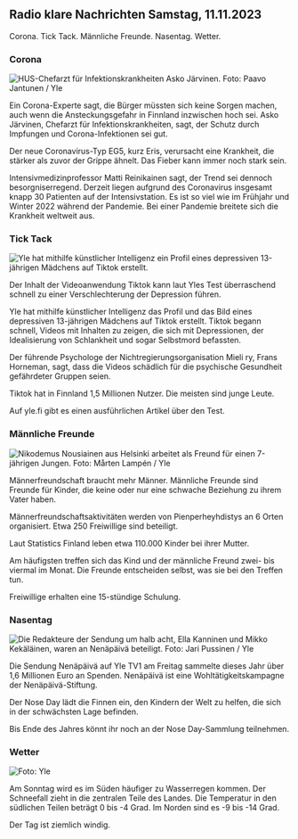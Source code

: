## Radio klare Nachrichten Samstag, 11.11.2023

Corona. Tick Tack. Männliche Freunde. Nasentag. Wetter.

### Corona

![HUS-Chefarzt für Infektionskrankheiten Asko Järvinen. Foto: Paavo Jantunen / Yle](https://images.cdn.yle.fi/image/upload/c_crop,h_3027,w_5382,x_0,y_311/ar_1.7777777777777777,c_fill,g_faces,h_675,w_1200/dpr_1.0/q_auto:eco/f_auto/fl_lossy/v1699692578/39-1199235654f3bb0eba14)

Ein Corona-Experte sagt, die Bürger müssten sich keine Sorgen machen, auch wenn die Ansteckungsgefahr in Finnland inzwischen hoch sei. Asko Järvinen, Chefarzt für Infektionskrankheiten, sagt, der Schutz durch Impfungen und Corona-Infektionen sei gut.

Der neue Coronavirus-Typ EG5, kurz Eris, verursacht eine Krankheit, die stärker als zuvor der Grippe ähnelt. Das Fieber kann immer noch stark sein.

Intensivmedizinprofessor Matti Reinikainen sagt, der Trend sei dennoch besorgniserregend. Derzeit liegen aufgrund des Coronavirus insgesamt knapp 30 Patienten auf der Intensivstation. Es ist so viel wie im Frühjahr und Winter 2022 während der Pandemie. Bei einer Pandemie breitete sich die Krankheit weltweit aus.

### Tick Tack

![Yle hat mithilfe künstlicher Intelligenz ein Profil eines depressiven 13-jährigen Mädchens auf Tiktok erstellt. ](https://images.cdn.yle.fi/image/upload/c_crop,h_2955,w_5255,x_371,y_789/ar_1.7777777777777777,c_fill,g_faces,h_675,w_1200/dpr_1.0/q_auto:eco/f_auto/fl_lossy/v1697625813/39-1187987652fb3e8a7ce7)

Der Inhalt der Videoanwendung Tiktok kann laut Yles Test überraschend schnell zu einer Verschlechterung der Depression führen.

Yle hat mithilfe künstlicher Intelligenz das Profil und das Bild eines depressiven 13-jährigen Mädchens auf Tiktok erstellt. Tiktok begann schnell, Videos mit Inhalten zu zeigen, die sich mit Depressionen, der Idealisierung von Schlankheit und sogar Selbstmord befassten.

Der führende Psychologe der Nichtregierungsorganisation Mieli ry, Frans Horneman, sagt, dass die Videos schädlich für die psychische Gesundheit gefährdeter Gruppen seien.

Tiktok hat in Finnland 1,5 Millionen Nutzer. Die meisten sind junge Leute.

Auf yle.fi gibt es einen ausführlichen Artikel über den Test.

### Männliche Freunde

![Nikodemus Nousiainen aus Helsinki arbeitet als Freund für einen 7-jährigen Jungen. Foto: Mårten Lampén / Yle](https://images.cdn.yle.fi/image/upload/c_crop,h_2250,w_4000,x_0,y_150/ar_1.7777777777777777,c_fill,g_faces,h_675,w_1200/dpr_1.0/q_auto:eco/f_auto/fl_lossy/v1699361417/39-1197061654a30293868a)

Männerfreundschaft braucht mehr Männer. Männliche Freunde sind Freunde für Kinder, die keine oder nur eine schwache Beziehung zu ihrem Vater haben.

Männerfreundschaftsaktivitäten werden von Pienperheyhdistys an 6 Orten organisiert. Etwa 250 Freiwillige sind beteiligt.

Laut Statistics Finland leben etwa 110.000 Kinder bei ihrer Mutter.

Am häufigsten treffen sich das Kind und der männliche Freund zwei- bis viermal im Monat. Die Freunde entscheiden selbst, was sie bei den Treffen tun.

Freiwillige erhalten eine 15-stündige Schulung.

### Nasentag

![Die Redakteure der Sendung um halb acht, Ella Kanninen und Mikko Kekäläinen, waren an Nenäpäivä beteiligt. Foto: Jari Pussinen / Yle](https://images.cdn.yle.fi/image/upload/c_crop,h_3125,w_5557,x_0,y_126/ar_1.7777777777777777,c_fill,g_faces,h_675,w_1200/dpr_1.0/q_auto:eco/f_auto/fl_lossy/v1699531130/39-1198130654cc7a81d6f6)

Die Sendung Nenäpäivä auf Yle TV1 am Freitag sammelte dieses Jahr über 1,6 Millionen Euro an Spenden. Nenäpäivä ist eine Wohltätigkeitskampagne der Nenäpäivä-Stiftung.

Der Nose Day lädt die Finnen ein, den Kindern der Welt zu helfen, die sich in der schwächsten Lage befinden.

Bis Ende des Jahres könnt ihr noch an der Nose Day-Sammlung teilnehmen.

### Wetter

![ Foto: Yle](https://images.cdn.yle.fi/image/upload/c_crop,h_1080,w_1919,x_0,y_0/ar_1.7777777777777777,c_fill,g_faces,h_675,w_1200/dpr_1.0/q_auto:eco/f_auto/fl_lossy/v1699717391/39-1199335654fa0f0a84d5)

Am Sonntag wird es im Süden häufiger zu Wasserregen kommen. Der Schneefall zieht in die zentralen Teile des Landes. Die Temperatur in den südlichen Teilen beträgt 0 bis -4 Grad. Im Norden sind es -9 bis -14 Grad.

Der Tag ist ziemlich windig.
